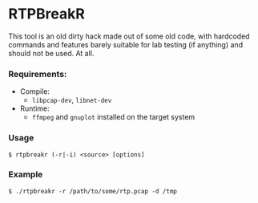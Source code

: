 # RTPBreakR

This tool is an old dirty hack made out of some old code, with hardcoded commands and features barely suitable for lab testing (if anything) and should not be used. At all.

### Requirements:

* Compile:
  * ```libpcap-dev```, ```libnet-dev```
* Runtime:
  * ```ffmpeg``` and ```gnuplot``` installed on the target system

### Usage
```
$ rtpbreakr (-r|-i) <source> [options]
```

### Example
```
$ ./rtpbreakr -r /path/to/some/rtp.pcap -d /tmp
```
